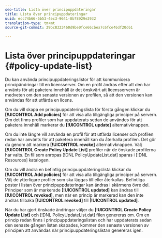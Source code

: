```yaml
---
seo-title: Lista över principuppdateringar
title: Lista över principuppdateringar
uuid: ecc74b66-5b53-4ec3-9641-8b78929e2932
translation-type: tm+mt
source-git-commit: 29bc8323460d9be0fce66cbea7c6fce46df20d61

---
```



# Lista över principuppdateringar {#policy-update-list}

Du kan använda principuppdateringslistor för att kommunicera principändringar till en licensserver. Om en profil ändras efter att den har använts för att paketera innehåll är det önskvärt att licensservern är medveten om den senaste versionen av profilen, så att den versionen kan användas för att utfärda en licens.

Om du vill skapa en principuppdateringslista för första gången klickar du **[!UICONTROL Add policies]** för att visa alla tillgängliga principer på servern. Om det finns profiler som har uppdaterats sedan de användes för att paketera innehåll markerar du **[!UICONTROL update]** alternativknappen.

Om du inte längre vill använda en profil för att utfärda licenser och profilen redan har använts för att paketera innehåll kan du återkalla profilen. Det gör du genom att markera **[!UICONTROL revoke]** alternativknappen. Välj **[!UICONTROL Create Policy Update List]** profiler när de önskade profilerna har valts. En fil som anropas [!DNL PolicyUpdateList.dat] sparas i [!DNL Resources] katalogen.

Om du vill ändra en befintlig principuppdateringslista klickar du **[!UICONTROL Add policies]** för att visa alla tillgängliga principer på servern. Välj de ytterligare profiler som ska läggas till eller återkallas. Befintliga poster i listan över principuppdateringar kan ändras i skärmens övre del. Principer som är markerade **[!UICONTROL updated]** kan ändras till **[!UICONTROL revoked]**, men när en princip är markerad kan den inte ändras tillbaka **[!UICONTROL revoked]** till **[!UICONTROL updated]**.

När du har gjort önskade ändringar väljer du **[!UICONTROL Create Policy Update List]** och [!DNL PolicyUpdateList.dat] filen genereras om. Om en princip redan finns i principuppdateringslistan och har uppdaterats sedan den senaste gången listan skapades, kommer den senaste versionen av principen att användas när principuppdateringslistan genereras igen.
